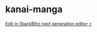 # kanai-manga

[Edit in StackBlitz next generation editor ⚡️](https://stackblitz.com/~/github.com/Mount7x/kanai-manga)